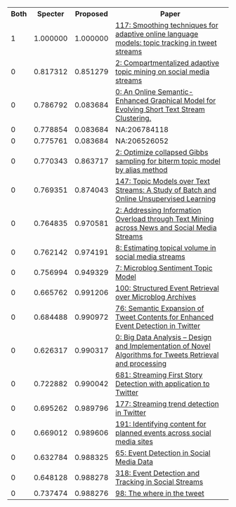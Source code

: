 <html><table><tr>
<th>Both</th>
<th>Specter</th>
<th>Proposed</th>
<th>Paper</th>
</tr>
<tr>
<td>1</td>
<td>1.000000</td>
<td>1.000000</td>
<td><a href="https://www.semanticscholar.org/paper/60603f300453a6c327042f76cbdba6625498946e">117: Smoothing techniques for adaptive online language models: topic tracking in tweet streams</a></td>
</tr>
<tr>
<td>0</td>
<td>0.817312</td>
<td>0.851279</td>
<td><a href="https://www.semanticscholar.org/paper/a8b0d54e36facbb4710687fe0154e6a8a88268de">2: Compartmentalized adaptive topic mining on social media streams</a></td>
</tr>
<tr>
<td>0</td>
<td>0.786792</td>
<td>0.083684</td>
<td><a href="https://www.semanticscholar.org/paper/3c8d9d991d0c85302e0ba37c12593a30766a4f7a">0: An Online Semantic-Enhanced Graphical Model for Evolving Short Text Stream Clustering.</a></td>
</tr>
<tr>
<td>0</td>
<td>0.778854</td>
<td>0.083684</td>
<td>NA:206784118</td>
</tr>
<tr>
<td>0</td>
<td>0.775761</td>
<td>0.083684</td>
<td>NA:206526052</td>
</tr>
<tr>
<td>0</td>
<td>0.770343</td>
<td>0.863717</td>
<td><a href="https://www.semanticscholar.org/paper/d93a85a26d1261ed8f02b2896119fd1af0a3bdd5">2: Optimize collapsed Gibbs sampling for biterm topic model by alias method</a></td>
</tr>
<tr>
<td>0</td>
<td>0.769351</td>
<td>0.874043</td>
<td><a href="https://www.semanticscholar.org/paper/70a8bcf0bd5cdc79c42b20083340de3f4c674aef">147: Topic Models over Text Streams: A Study of Batch and Online Unsupervised Learning</a></td>
</tr>
<tr>
<td>0</td>
<td>0.764835</td>
<td>0.970581</td>
<td><a href="https://www.semanticscholar.org/paper/79395705d5cbcda41074cd3e6ec67a26dc542877">2: Addressing Information Overload through Text Mining across News and Social Media Streams</a></td>
</tr>
<tr>
<td>0</td>
<td>0.762142</td>
<td>0.974191</td>
<td><a href="https://www.semanticscholar.org/paper/9663a8d8365cbee4dd7c49b20edf11781a086c9a">8: Estimating topical volume in social media streams</a></td>
</tr>
<tr>
<td>0</td>
<td>0.756994</td>
<td>0.949329</td>
<td><a href="https://www.semanticscholar.org/paper/5efe3b1d8624858919955a115dda169ba4c2a3df">7: Microblog Sentiment Topic Model</a></td>
</tr>
<tr>
<td>0</td>
<td>0.665762</td>
<td>0.991206</td>
<td><a href="https://www.semanticscholar.org/paper/d2785392e6d236d2dd8abb7716145243d9a32c1b">100: Structured Event Retrieval over Microblog Archives</a></td>
</tr>
<tr>
<td>0</td>
<td>0.684488</td>
<td>0.990972</td>
<td><a href="https://www.semanticscholar.org/paper/c3a20fe49dbe20fbe77bb82ab9e12828f608ff9e">76: Semantic Expansion of Tweet Contents for Enhanced Event Detection in Twitter</a></td>
</tr>
<tr>
<td>0</td>
<td>0.626317</td>
<td>0.990317</td>
<td><a href="https://www.semanticscholar.org/paper/5894278cd492c49f8322990e7de4cb72f1366f03">0: Big Data Analysis – Design and Implementation of Novel Algorithms for Tweets Retrieval and processing</a></td>
</tr>
<tr>
<td>0</td>
<td>0.722882</td>
<td>0.990042</td>
<td><a href="https://www.semanticscholar.org/paper/8854ca5546396ef225112ec828094882a71fd01e">681: Streaming First Story Detection with application to Twitter</a></td>
</tr>
<tr>
<td>0</td>
<td>0.695262</td>
<td>0.989796</td>
<td><a href="https://www.semanticscholar.org/paper/b466ba909d7afe10cfc0fcdaa06c33a896eb6667">177: Streaming trend detection in Twitter</a></td>
</tr>
<tr>
<td>0</td>
<td>0.669012</td>
<td>0.989606</td>
<td><a href="https://www.semanticscholar.org/paper/4d76072a133a39144b5fe4b16611b603b641d487">191: Identifying content for planned events across social media sites</a></td>
</tr>
<tr>
<td>0</td>
<td>0.632784</td>
<td>0.988325</td>
<td><a href="https://www.semanticscholar.org/paper/d513d05dffbb83dbe4d3a2f9d221eb81323e3466">65: Event Detection in Social Media Data</a></td>
</tr>
<tr>
<td>0</td>
<td>0.648128</td>
<td>0.988278</td>
<td><a href="https://www.semanticscholar.org/paper/224e457fde0e97a080ce2385496784ee9d193a02">318: Event Detection and Tracking in Social Streams</a></td>
</tr>
<tr>
<td>0</td>
<td>0.737474</td>
<td>0.988276</td>
<td><a href="https://www.semanticscholar.org/paper/a3b31d1ba1858e933e4d21cd98729f9b0d468a5c">98: The where in the tweet</a></td>
</tr>
</table></html>
